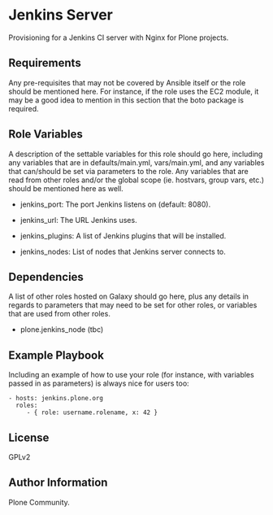 Jenkins Server
==============

Provisioning for a Jenkins CI server with Nginx for Plone projects.

Requirements
------------

Any pre-requisites that may not be covered by Ansible itself or the role should be mentioned here. For instance, if the role uses the EC2 module, it may be a good idea to mention in this section that the boto package is required.

Role Variables
--------------

A description of the settable variables for this role should go here, including any variables that are in defaults/main.yml, vars/main.yml, and any variables that can/should be set via parameters to the role. Any variables that are read from other roles and/or the global scope (ie. hostvars, group vars, etc.) should be mentioned here as well.

  * jenkins_port: The port Jenkins listens on (default: 8080).

  * jenkins_url: The URL Jenkins uses.

  * jenkins_plugins: A list of Jenkins plugins that will be installed.

  * jenkins_nodes: List of nodes that Jenkins server connects to.

Dependencies
------------

A list of other roles hosted on Galaxy should go here, plus any details in regards to parameters that may need to be set for other roles, or variables that are used from other roles.

- plone.jenkins_node (tbc)


Example Playbook
----------------

Including an example of how to use your role (for instance, with variables passed in as parameters) is always nice for users too:

    - hosts: jenkins.plone.org
      roles:
         - { role: username.rolename, x: 42 }

License
-------

GPLv2

Author Information
------------------

Plone Community.

